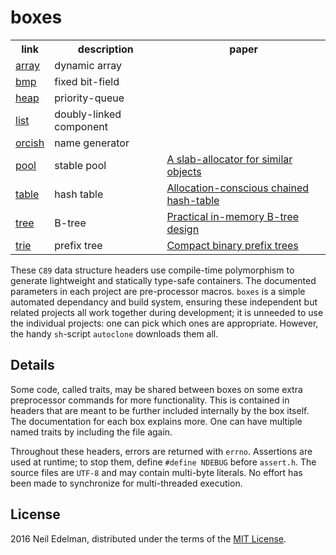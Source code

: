 # boxes #

<table><tr>
	<th>link</th>
	<th>description</th>
	<th>paper</th>
</tr><tr>
	<td><a href="https://github.com/neil-edelman/array">array</a></td>
	<td>dynamic array</td>
	<td></td>
</tr><tr>
	<td><a href = "https://github.com/neil-edelman/bmp">bmp</a></td>
	<td>fixed bit-field</td>
	<td></td>
</tr><tr>
	<td><a href = "https://github.com/neil-edelman/heap">heap</a></td>
	<td>priority-queue</td>
	<td></td>
</tr><tr>
	<td><a href = "https://github.com/neil-edelman/list">list</a></td>
	<td>doubly-linked component</td>
	<td></td>
</tr><tr>
	<td><a href = "https://github.com/neil-edelman/orcish">orcish</a></td>
	<td>name generator</td>
	<td></td>
</tr><tr>
	<td><a href = "https://github.com/neil-edelman/pool">pool</a></td>
	<td>stable pool</td>
	<td><a href = "https://github.com/neil-edelman/pool/blob/master/doc/pool.pdf">A slab-allocator for similar objects</a></td>
</tr><tr>
	<td><a href = "https://github.com/neil-edelman/table">table</a></td>
	<td>hash table</td>
	<td><a href = "https://github.com/neil-edelman/table/blob/master/doc/table.pdf">Allocation-conscious chained hash-table</a></td>
</tr><tr>
	<td><a href = "https://github.com/neil-edelman/tree">tree</a></td>
	<td>B-tree</td>
	<td><a href = "https://github.com/neil-edelman/tree/blob/master/doc/tree.pdf">Practical in-memory B-tree design</a></td>
</tr><tr>
	<td><a href = "https://github.com/neil-edelman/trie">trie</a></td>
	<td>prefix tree</td>
	<td><a href = "https://github.com/neil-edelman/trie/blob/master/doc/trie.pdf">Compact binary prefix trees</a></td>
</tr></table>

These `C89` data structure headers use compile-time polymorphism
to generate lightweight and statically type-safe containers.  The
documented parameters in each project are pre-processor macros.
`boxes` is a simple automated dependancy and build system, ensuring
these independent but related projects all work together during
development; it is unneeded to use the individual projects: one can
pick which ones are appropriate. However, the handy `sh`-script
`autoclone` downloads them all.

## Details ##

Some code, called traits, may be shared between boxes on some extra
preprocessor commands for more functionality. This is contained in
headers that are meant to be further included internally by the box
itself. The documentation for each box explains more. One can have
multiple named traits by including the file again.

Throughout these headers, errors are returned with `errno`. Assertions
are used at runtime; to stop them, define `#define NDEBUG` before
`assert.h`. The source files are `UTF-8` and may contain multi-byte
literals. No effort has been made to synchronize for multi-threaded
execution.

## License ##

2016 Neil Edelman, distributed under the terms of the [MIT
License](https://opensource.org/licenses/MIT).
